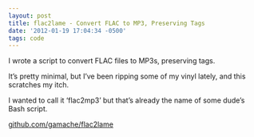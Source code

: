```yaml
---
layout: post
title: flac2lame - Convert FLAC to MP3, Preserving Tags
date: '2012-01-19 17:04:34 -0500'
tags: code
---
```

I wrote a script to convert FLAC files to MP3s, preserving tags.

It’s pretty minimal, but I’ve been ripping some of my vinyl lately,
and this scratches my itch.

I wanted to call it ‘flac2mp3’ but that’s already the name of some
dude’s Bash script.

[github.com/gamache/flac2lame](https://github.com/gamache/flac2lame)


